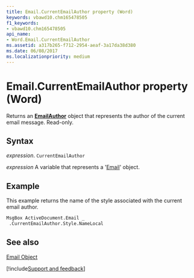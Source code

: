 ```yaml
---
title: Email.CurrentEmailAuthor property (Word)
keywords: vbawd10.chm165478505
f1_keywords:
- vbawd10.chm165478505
api_name:
- Word.Email.CurrentEmailAuthor
ms.assetid: a317b265-f712-2954-aeaf-3a17da38d380
ms.date: 06/08/2017
ms.localizationpriority: medium
---
```



# Email.CurrentEmailAuthor property (Word)

Returns an **[EmailAuthor](Word.EmailAuthor.md)** object that represents the author of the current email message. Read-only.


## Syntax

_expression_. `CurrentEmailAuthor`

_expression_ A variable that represents a '[Email](Word.Email.md)' object.


## Example

This example returns the name of the style associated with the current email author.


```vb
MsgBox ActiveDocument.Email _ 
 .CurrentEmailAuthor.Style.NameLocal
```


## See also


[Email Object](Word.Email.md)

[!include[Support and feedback](~/includes/feedback-boilerplate.md)]